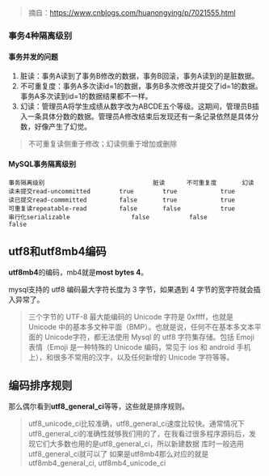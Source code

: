> 摘自：https://www.cnblogs.com/huanongying/p/7021555.html

### 事务4种隔离级别

#### 事务并发的问题

1. 脏读：事务A读到了事务B修改的数据，事务B回滚，事务A读到的是脏数据。
2. 不可重复度：事务A多次读id=1的数据，事务B多次修改并提交了id=1的数据。事务A多次读到id=1的数据结果都不一样。
3. 幻读：管理员A将学生成绩从数字改为ABCDE五个等级。这期间，管理员B插入一条具体分数的数据。管理员A修改结束后发现还有一条记录依然是具体分数，好像产生了幻觉。

> 不可重复读侧重于修改；幻读侧重于增加或删除

#### MySQL事务隔离级别

``` 
事务隔离级别								脏读		不可重复度		幻读
读未提交read-uncommitted		true		true			true
读已提交read-commmitted			false		true			true
可重复读repeatable-read			false		false			true
串行化serializable					false			false			false
```



## utf8和utf8mb4编码

**utf8mb4**的编码，mb4就是**most bytes 4**。

mysql支持的 utf8 编码最大字符长度为 3 字节，如果遇到 4 字节的宽字符就会插入异常了。

> 三个字节的 UTF-8 最大能编码的 Unicode 字符是 0xffff，也就是 Unicode 中的基本多文种平面（BMP）。也就是说，任何不在基本多文本平面的 Unicode字符，都无法使用 Mysql 的 utf8 字符集存储。包括 Emoji 表情（Emoji 是一种特殊的 Unicode 编码，常见于 ios 和 android 手机上），和很多不常用的汉字，以及任何新增的 Unicode 字符等等。

## 编码排序规则

那么偶尔看到**utf8_general_ci**等等，这些就是排序规则。

> utf8_unicode_ci比较准确，utf8_general_ci速度比较快。通常情况下 utf8_general_ci的准确性就够我们用的了，在我看过很多程序源码后，发现它们大多数也用的是utf8_general_ci，所以新建数据 库时一般选用utf8_general_ci就可以了
>     如果是utf8mb4那么对应的就是 utf8mb4_general_ci,  utf8mb4_unicode_ci